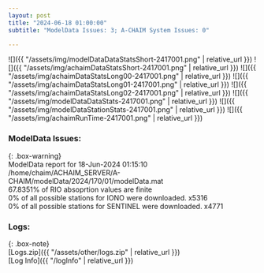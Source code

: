 ```yaml
---
layout: post
title: "2024-06-18 01:00:00"
subtitle: "ModelData Issues: 3; A-CHAIM System Issues: 0"

---
```


![]({{ "/assets/img/modelDataDataStatsShort-2417001.png" | relative_url }})
![]({{ "/assets/img/achaimDataStatsShort-2417001.png" | relative_url }})
![]({{ "/assets/img/achaimDataStatsLong00-2417001.png" | relative_url }})
![]({{ "/assets/img/achaimDataStatsLong01-2417001.png" | relative_url }})
![]({{ "/assets/img/achaimDataStatsLong02-2417001.png" | relative_url }})
![]({{ "/assets/img/modelDataDataStats-2417001.png" | relative_url }})
![]({{ "/assets/img/modelDataStationStats-2417001.png" | relative_url }})
![]({{ "/assets/img/achaimRunTime-2417001.png" | relative_url }})


### ModelData Issues:  
  
{: .box-warning}  
 ModelData report for 18-Jun-2024 01:15:10   
 /home/chaim/ACHAIM_SERVER/A-CHAIM/modelData/2024/170/01/modelData.mat   
 67.8351% of RIO absoprtion values are finite   
 0% of all possible stations for IONO were downloaded. x5316   
 0% of all possible stations for SENTINEL were downloaded. x4771   
  


### Logs:  
  
{: .box-note}  
[Logs.zip]({{ "/assets/other/logs.zip" | relative_url }})  
[Log Info]({{ "/logInfo" | relative_url }})  
